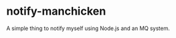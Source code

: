 notify-manchicken
=================

A simple thing to notify myself using Node.js and an MQ system.
